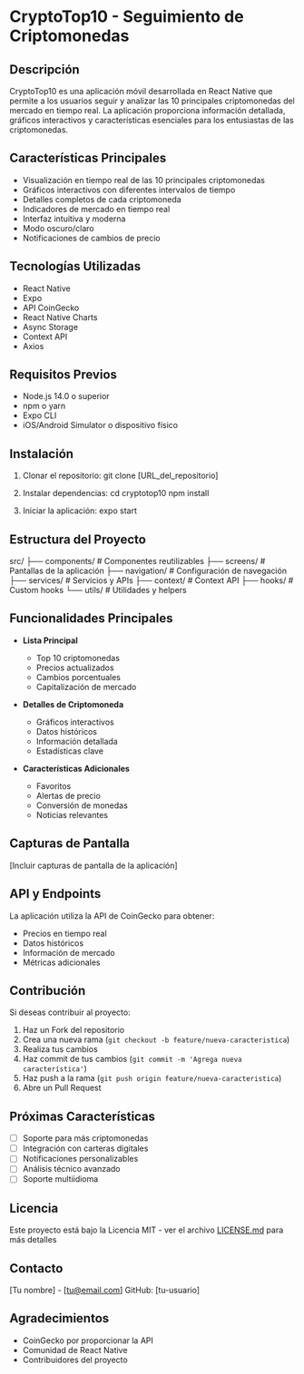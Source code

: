 # CryptoTop10 - Seguimiento de Criptomonedas

## Descripción
CryptoTop10 es una aplicación móvil desarrollada en React Native que permite a los usuarios seguir y analizar las 10 principales criptomonedas del mercado en tiempo real. La aplicación proporciona información detallada, gráficos interactivos y características esenciales para los entusiastas de las criptomonedas.

## Características Principales
- Visualización en tiempo real de las 10 principales criptomonedas
- Gráficos interactivos con diferentes intervalos de tiempo
- Detalles completos de cada criptomoneda
- Indicadores de mercado en tiempo real
- Interfaz intuitiva y moderna
- Modo oscuro/claro
- Notificaciones de cambios de precio

## Tecnologías Utilizadas
- React Native
- Expo
- API CoinGecko
- React Native Charts
- Async Storage
- Context API
- Axios

## Requisitos Previos
- Node.js 14.0 o superior
- npm o yarn
- Expo CLI
- iOS/Android Simulator o dispositivo físico

## Instalación
1. Clonar el repositorio:
   git clone [URL_del_repositorio]

2. Instalar dependencias:
   cd cryptotop10
   npm install

3. Iniciar la aplicación:
   expo start

## Estructura del Proyecto
src/
├── components/    # Componentes reutilizables
├── screens/       # Pantallas de la aplicación
├── navigation/    # Configuración de navegación
├── services/      # Servicios y APIs
├── context/       # Context API
├── hooks/         # Custom hooks
└── utils/         # Utilidades y helpers

## Funcionalidades Principales
- **Lista Principal**
  - Top 10 criptomonedas
  - Precios actualizados
  - Cambios porcentuales
  - Capitalización de mercado

- **Detalles de Criptomoneda**
  - Gráficos interactivos
  - Datos históricos
  - Información detallada
  - Estadísticas clave

- **Características Adicionales**
  - Favoritos
  - Alertas de precio
  - Conversión de monedas
  - Noticias relevantes

## Capturas de Pantalla
[Incluir capturas de pantalla de la aplicación]

## API y Endpoints
La aplicación utiliza la API de CoinGecko para obtener:
- Precios en tiempo real
- Datos históricos
- Información de mercado
- Métricas adicionales

## Contribución
Si deseas contribuir al proyecto:
1. Haz un Fork del repositorio
2. Crea una nueva rama (`git checkout -b feature/nueva-caracteristica`)
3. Realiza tus cambios
4. Haz commit de tus cambios (`git commit -m 'Agrega nueva característica'`)
5. Haz push a la rama (`git push origin feature/nueva-caracteristica`)
6. Abre un Pull Request

## Próximas Características
- [ ] Soporte para más criptomonedas
- [ ] Integración con carteras digitales
- [ ] Notificaciones personalizables
- [ ] Análisis técnico avanzado
- [ ] Soporte multiidioma

## Licencia
Este proyecto está bajo la Licencia MIT - ver el archivo [LICENSE.md](LICENSE.md) para más detalles

## Contacto
[Tu nombre] - [tu@email.com]
GitHub: [tu-usuario]

## Agradecimientos
- CoinGecko por proporcionar la API
- Comunidad de React Native
- Contribuidores del proyecto 
